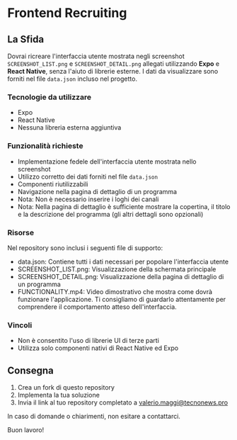 # Frontend Recruiting
## La Sfida

Dovrai ricreare l'interfaccia utente mostrata negli screenshot `SCREENSHOT_LIST.png` e `SCREENSHOT_DETAIL.png` allegati utilizzando **Expo** e **React Native**, senza l'aiuto di librerie esterne. I dati da visualizzare sono forniti nel file `data.json` incluso nel progetto.

### Tecnologie da utilizzare
- Expo
- React Native
- Nessuna libreria esterna aggiuntiva

### Funzionalità richieste
- Implementazione fedele dell'interfaccia utente mostrata nello screenshot
- Utilizzo corretto dei dati forniti nel file `data.json`
- Componenti riutilizzabili
- Navigazione nella pagina di dettaglio di un programma
- Nota: Non è necessario inserire i loghi dei canali
- Nota: Nella pagina di dettaglio è sufficiente mostrare la copertina, il titolo e la descrizione del programma (gli altri dettagli sono opzionali)

### Risorse
Nel repository sono inclusi i seguenti file di supporto:
- data.json: Contiene tutti i dati necessari per popolare l'interfaccia utente
- SCREENSHOT_LIST.png: Visualizzazione della schermata principale
- SCREENSHOT_DETAIL.png: Visualizzazione della pagina di dettaglio di un programma
- FUNCTIONALITY.mp4: Video dimostrativo che mostra come dovrà funzionare l'applicazione. Ti consigliamo di guardarlo attentamente per comprendere il comportamento atteso dell'interfaccia.


### Vincoli
- Non è consentito l'uso di librerie UI di terze parti
- Utilizza solo componenti nativi di React Native ed Expo

## Consegna

1. Crea un fork di questo repository
2. Implementa la tua soluzione
3. Invia il link al tuo repository completato a valerio.maggi@tecnonews.pro
   
In caso di domande o chiarimenti, non esitare a contattarci.

Buon lavoro!

